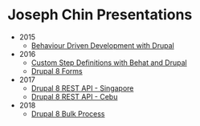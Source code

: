 # Joseph Chin Presentations
- 2015
  - [Behaviour Driven Development with Drupal](deck/2015-08-18_bdd)
- 2016  
  - [Custom Step Definitions with Behat and Drupal](deck/2016-05-07_behat)
  - [Drupal 8 Forms](deck/2016-10-24_forms)
- 2017  
  - [Drupal 8 REST API - Singapore](deck/2017-09-18_rest-api)
  - [Drupal 8 REST API - Cebu](deck/2017-11-25_rest-api)
- 2018  
  - [Drupal 8 Bulk Process](deck/2018-01-22_bulk-process)
